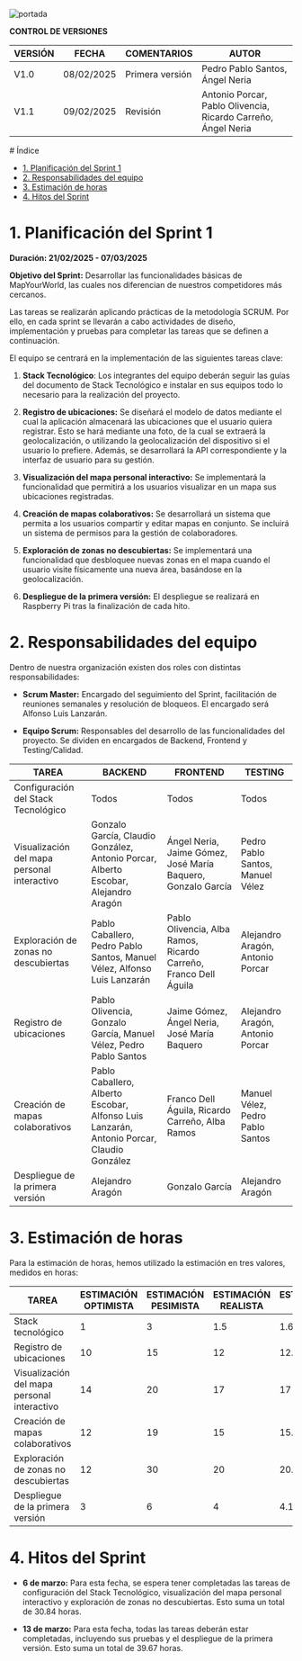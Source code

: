![portada](../../Imagenes/Planificacion/Portada-Spirnt1.png)


**CONTROL DE VERSIONES**

| VERSIÓN | FECHA     | COMENTARIOS              | AUTOR                                      |
|---------|----------|--------------------------|-------------------------------------------|
| V1.0    | 08/02/2025 | Primera versión         | Pedro Pablo Santos, Ángel Neria          |
| V1.1    | 09/02/2025 | Revisión                | Antonio Porcar, Pablo Olivencia, Ricardo Carreño, Ángel Neria |

<!-- omit in toc--> # Índice

- [1. Planificación del Sprint 1](#1-planificación-del-sprint-1)
- [2. Responsabilidades del equipo](#2-responsabilidades-del-equipo)
- [3. Estimación de horas](#3-estimación-de-horas)
- [4. Hitos del Sprint](#4-hitos-del-sprint)


# 1. Planificación del Sprint 1

**Duración: 21/02/2025 - 07/03/2025**

**Objetivo del Sprint:** Desarrollar las funcionalidades básicas de
MapYourWorld, las cuales nos diferencian de nuestros competidores más
cercanos.

Las tareas se realizarán aplicando prácticas de la metodología SCRUM.
Por ello, en cada sprint se llevarán a cabo actividades de diseño,
implementación y pruebas para completar las tareas que se definen a
continuación.

El equipo se centrará en la implementación de las siguientes tareas clave:

1.  **Stack Tecnológico**: Los integrantes del equipo deberán seguir las
guías del documento de Stack Tecnológico e instalar en sus
equipos todo lo necesario para la realización del proyecto.

2.  **Registro de ubicaciones:** Se diseñará el modelo de datos mediante
el cual la aplicación almacenará las ubicaciones que el usuario
quiera registrar. Esto se hará mediante una foto, de la cual se extraerá la geolocalización, o utilizando la geolocalización del dispositivo si el usuario lo prefiere. Además, se desarrollará la API correspondiente y la interfaz de usuario para su gestión.

3.  **Visualización del mapa personal interactivo:** Se implementará la
funcionalidad que permitirá a los usuarios visualizar en un mapa sus
ubicaciones registradas.

4.  **Creación de mapas colaborativos:** Se desarrollará un sistema que
permita a los usuarios compartir y editar mapas en conjunto. Se
incluirá un sistema de permisos para la gestión de colaboradores.

5.  **Exploración de zonas no descubiertas:** Se implementará una
funcionalidad que desbloquee nuevas zonas en el mapa cuando el
usuario visite físicamente una nueva área, basándose en la
geolocalización.

6.  **Despliegue de la primera versión:** El despliegue se realizará en
Raspberry Pi tras la finalización de cada hito.

# 2. Responsabilidades del equipo

Dentro de nuestra organización existen dos roles con distintas
responsabilidades:

-   **Scrum Master:** Encargado del seguimiento del Sprint, facilitación
de reuniones semanales y resolución de bloqueos. El encargado será
Alfonso Luis Lanzarán.

-   **Equipo Scrum:** Responsables del desarrollo de las funcionalidades
del proyecto. Se dividen en encargados de Backend, Frontend y Testing/Calidad.

| TAREA                 | BACKEND                                 | FRONTEND                                    | TESTING                     |
|-----------------------|---------------------------------------|---------------------------------------------|-----------------------------|
| Configuración del Stack Tecnológico | Todos                                   | Todos                                       | Todos                       |
| Visualización del mapa personal interactivo | Gonzalo García, Claudio González, Antonio Porcar, Alberto Escobar, Alejandro Aragón | Ángel Neria, Jaime Gómez, José María Baquero, Gonzalo García | Pedro Pablo Santos, Manuel Vélez |
| Exploración de zonas no descubiertas | Pablo Caballero, Pedro Pablo Santos, Manuel Vélez, Alfonso Luis Lanzarán | Pablo Olivencia, Alba Ramos, Ricardo Carreño, Franco Dell Águila | Alejandro Aragón, Antonio Porcar |
| Registro de ubicaciones | Pablo Olivencia, Gonzalo García, Manuel Vélez, Pedro Pablo Santos | Jaime Gómez, Ángel Neria, José María Baquero | Alejandro Aragón, Antonio Porcar |
| Creación de mapas colaborativos | Pablo Caballero, Alberto Escobar, Alfonso Luis Lanzarán, Antonio Porcar, Claudio González | Franco Dell Águila, Ricardo Carreño, Alba Ramos | Manuel Vélez, Pedro Pablo Santos |
| Despliegue de la primera versión | Alejandro Aragón | Gonzalo García | Alejandro Aragón |

# 3. Estimación de horas

Para la estimación de horas, hemos utilizado la estimación en tres valores,
medidos en horas:

| TAREA                          | ESTIMACIÓN OPTIMISTA | ESTIMACIÓN PESIMISTA | ESTIMACIÓN REALISTA | ESTIMACIÓN FINAL |
|--------------------------------|----------------------|----------------------|---------------------|------------------|
| Stack tecnológico             | 1                    | 3                    | 1.5                 | 1.67             |
| Registro de ubicaciones        | 10                   | 15                   | 12                  | 12.17            |
| Visualización del mapa personal interactivo | 14                   | 20                   | 17                  | 17               |
| Creación de mapas colaborativos | 12                   | 19                   | 15                  | 15.17            |
| Exploración de zonas no descubiertas | 12                   | 30                   | 20                  | 20.33            |
| Despliegue de la primera versión | 3                    | 6                    | 4                   | 4.17             |

# 4. Hitos del Sprint

-   **6 de marzo:** Para esta fecha, se espera tener completadas las tareas de
configuración del Stack Tecnológico, visualización del mapa personal
interactivo y exploración de zonas no descubiertas. Esto suma un
total de 30.84 horas.

-   **13 de marzo:** Para esta fecha, todas las tareas deberán estar completadas,
incluyendo sus pruebas y el despliegue de la primera versión. Esto suma un
total de 39.67 horas.

